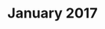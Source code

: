---
title: January 2017
showTitle: true
image: /img/drawings/charcoaleye.jpg
materials: charcoal pencil, pencil
description:
---